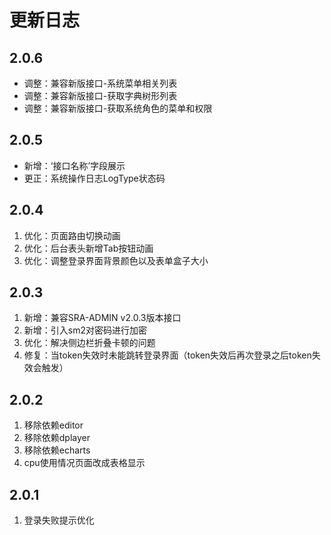 # 更新日志


## 2.0.6
- 调整：兼容新版接口-系统菜单相关列表
- 调整：兼容新版接口-获取字典树形列表
- 调整：兼容新版接口-获取系统角色的菜单和权限


## 2.0.5
- 新增：‘接口名称’字段展示
- 更正：系统操作日志LogType状态码


## 2.0.4
1. 优化：页面路由切换动画
2. 优化：后台表头新增Tab按钮动画
3. 优化：调整登录界面背景颜色以及表单盒子大小


## 2.0.3
1. 新增：兼容SRA-ADMIN v2.0.3版本接口
2. 新增：引入sm2对密码进行加密
3. 优化：解决侧边栏折叠卡顿的问题
4. 修复：当token失效时未能跳转登录界面（token失效后再次登录之后token失效会触发）


## 2.0.2
1. 移除依赖editor
2. 移除依赖dplayer
3. 移除依赖echarts
4. cpu使用情况页面改成表格显示


## 2.0.1
1. 登录失败提示优化
